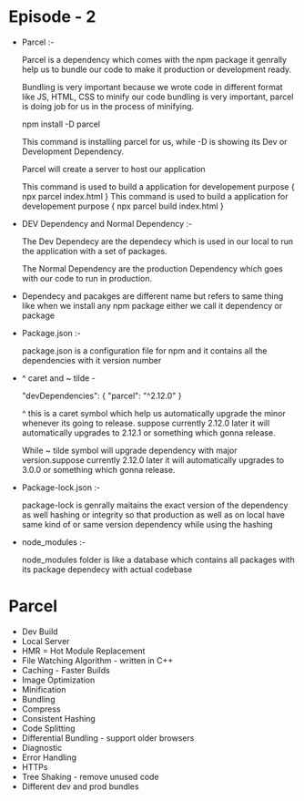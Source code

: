 # Episode - 2

- Parcel :-

  Parcel is a dependency which comes with the npm package it genrally help us to bundle our code to make it production or development ready.

  Bundling is very important because we wrote code in different format like JS, HTML, CSS to minify our code bundling is very important, parcel is doing job for us in the process of minifying.

  npm install -D parcel

  This command is installing parcel for us, while -D is showing its Dev or Development Dependency.

  Parcel will create a server to host our application

  This command is used to build a application for developement purpose { npx parcel index.html }
  This command is used to build a application for developement purpose { npx parcel build index.html }

- DEV Dependency and Normal Dependency :-

  The Dev Dependecy are the dependecy which is used in our local to run the application with a set of packages.

  The Normal Dependency are the production Dependency which goes with our code to run in production.

- Dependecy and pacakges are different name but refers to same thing like when we install any npm package either we call it
  dependency or package

- Package.json :-

  package.json is a configuration file for npm and it contains all the dependencies with it version number

- ^ caret and ~ tilde -

  "devDependencies": {
  "parcel": "^2.12.0"
  }

  ^ this is a caret symbol which help us automatically upgrade the minor whenever its going to release. suppose currently 2.12.0 later it will automatically upgrades to 2.12.1 or something which gonna release.

  While ~ tilde symbol will upgrade dependency with major version.suppose currently 2.12.0 later it will automatically upgrades to
  3.0.0 or something which gonna release.

* Package-lock.json :-

  package-lock is genrally maitains the exact version of the dependency as well hashing or integrity so that production as well as on local have same kind of or same version dependency while using the hashing

- node_modules :-

  node_modules folder is like a database which contains all packages with its package dependecy with actual codebase

# Parcel

- Dev Build
- Local Server
- HMR = Hot Module Replacement
- File Watching Algorithm - written in C++
- Caching - Faster Builds
- Image Optimization
- Minification
- Bundling
- Compress
- Consistent Hashing
- Code Splitting
- Differential Bundling - support older browsers
- Diagnostic
- Error Handling
- HTTPs
- Tree Shaking - remove unused code
- Different dev and prod bundles
